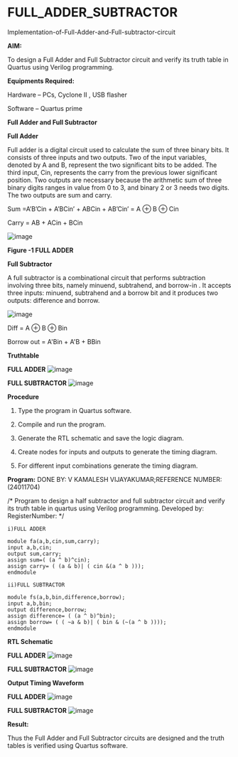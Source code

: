 # FULL_ADDER_SUBTRACTOR

Implementation-of-Full-Adder-and-Full-subtractor-circuit

**AIM:**

To design a Full Adder and Full Subtractor circuit and verify its truth table in Quartus using Verilog programming.

**Equipments Required:**

Hardware – PCs, Cyclone II , USB flasher

Software – Quartus prime

**Full Adder and Full Subtractor**

**Full Adder**

Full adder is a digital circuit used to calculate the sum of three binary bits. It consists of three inputs and two outputs. Two of the input variables, denoted by A and B, represent the two significant bits to be added. The third input, Cin, represents the carry from the previous lower significant position. Two outputs are necessary because the arithmetic sum of three binary digits ranges in value from 0 to 3, and binary 2 or 3 needs two digits. The two outputs are sum and carry.

Sum =A’B’Cin + A’BCin’ + ABCin + AB’Cin’ = A ⊕ B ⊕ Cin 

Carry = AB + ACin + BCin

![image](https://github.com/naavaneetha/FULL_ADDER_SUBTRACTOR/assets/154305477/0f30ba51-5ffb-4198-845f-18e054f675e7)

**Figure -1 FULL ADDER**

**Full Subtractor**

A full subtractor is a combinational circuit that performs subtraction involving three bits, namely minuend, subtrahend, and borrow-in . It accepts three inputs: minuend, subtrahend and a borrow bit and it produces two outputs: difference and borrow.

![image](https://github.com/naavaneetha/FULL_ADDER_SUBTRACTOR/assets/154305477/02b24f51-ab51-4304-9ad6-7b81ffc1ead5)

Diff = A ⊕ B ⊕ Bin 

Borrow out = A'Bin + A'B + BBin

**Truthtable**

**FULL ADDER**
![image](https://github.com/user-attachments/assets/c385e942-bcf5-4708-bded-7bf4e190ff85)


**FULL SUBTRACTOR**
![image](https://github.com/user-attachments/assets/dc208995-2c06-4bd6-8c06-092c6509911c)

**Procedure**

1.	Type the program in Quartus software.

2.	Compile and run the program.

3.	Generate the RTL schematic and save the logic diagram.

4.	Create nodes for inputs and outputs to generate the timing diagram.

5.	For different input combinations generate the timing diagram.


**Program:**
DONE BY: V KAMALESH VIJAYAKUMAR;REFERENCE NUMBER:(24011704)

/* Program to design a half subtractor and full subtractor circuit and verify its truth table in quartus using Verilog programming. Developed by: RegisterNumber:
*/
```
i)FULL ADDER

module fa(a,b,cin,sum,carry);
input a,b,cin;
output sum,carry;
assign sum=( (a ^ b)^cin);
assign carry= ( (a & b)| ( cin &(a ^ b )));
endmodule

ii)FULL SUBTRACTOR

module fs(a,b,bin,difference,borrow);
input a,b,bin;
output difference,borrow;
assign difference= ( (a ^ b)^bin);
assign borrow= ( ( ~a & b)| ( bin & (~(a ^ b ))));
endmodule
```


**RTL Schematic**

**FULL ADDER**
![image](https://github.com/user-attachments/assets/9ff488da-2f35-4f4d-a94b-66472ec1c3fc)

**FULL SUBTRACTOR**
![image](https://github.com/user-attachments/assets/3e8e9827-5325-4c1c-8255-0a974bfa12e4)



**Output Timing Waveform**

**FULL ADDER**
![image](https://github.com/user-attachments/assets/12117915-10a3-4417-a3b1-dcd4fe5f283f)

**FULL SUBTRACTOR**
![image](https://github.com/user-attachments/assets/9b382ae6-34d0-43dc-b0b0-0de8b0a8cdf3)






**Result:**

Thus the Full Adder and Full Subtractor circuits are designed and the truth tables is verified using Quartus software.



